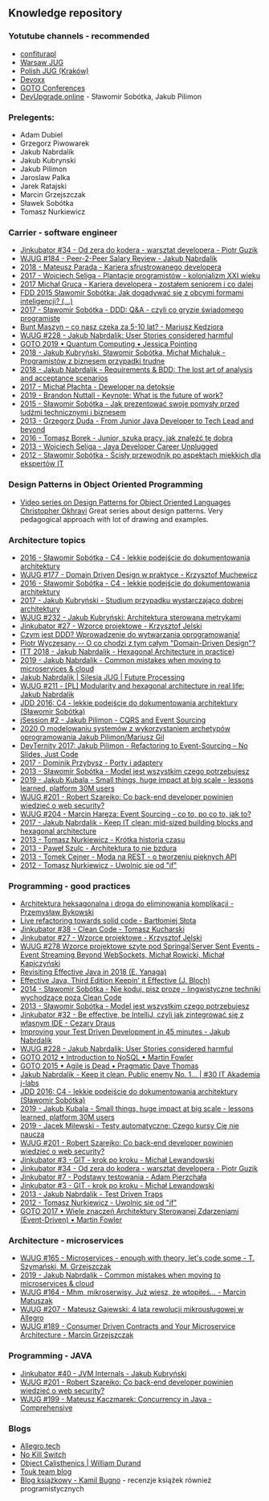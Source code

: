 ## Knowledge repository
### Yotutube channels - recommended
- [confiturapl](https://www.youtube.com/channel/UCkVjQGf_e0JmlonPMS4VNXQ)
- [Warsaw JUG](https://www.youtube.com/channel/UC2coGyxf5x_CzJ3l4F-N-Sw)
- [Polish JUG (Kraków)](https://www.youtube.com/channel/UCFQJHkJln2LF1gYy3lMqCnw)
- [Devoxx](https://www.youtube.com/channel/UCCBVCTuk6uJrN3iFV_3vurg)
- [GOTO Conferences](https://www.youtube.com/channel/UCs_tLP3AiwYKwdUHpltJPuA)
- [DevUpgrade.online](https://www.youtube.com/channel/UCvNne80z8XObPYIhDwnKDrg) - Sławomir Sobótka, Jakub Pilimon

### Prelegents:
- Adam Dubiel
- Grzegorz Piwowarek
- Jakub Nabrdalik
- Jakub Kubrynski
- Jakub Pilimon
- Jaroslaw Palka
- Jarek Ratajski
- Marcin Grzejszczak
- Sławek Sobótka
- Tomasz Nurkiewicz
###  Carrier - software engineer
- [Jinkubator #34 - Od zera do kodera - warsztat developera - Piotr Guzik](https://youtu.be/_H0h4QXjAOw)
- [WJUG #184 - Peer-2-Peer Salary Review - Jakub Nabrdalik](https://youtu.be/odrean5ShZQ)
- [2018 - Mateusz Parada - Kariera sfrustrowanego developera](https://youtu.be/Jeg1gkaZERU)
- [2017 - Wojciech Seliga - Plantacje programistów - kolonializm XXI wieku](https://youtu.be/dyGaJ82o41k)
- [2017  Michał Gruca - Kariera developera - zostałem seniorem i co dalej](https://youtu.be/jtqH_X5-TY8)
- [FDD 2015 Sławomir Sobótka: Jak dogadywać się z obcymi formami inteligencji? (...)](https://youtu.be/J-NG_qvYU74)
- [2017 - Sławomir Sobótka - DDD: Q&A - czyli co gryzie świadomego programistę](https://youtu.be/FkylT96at4g)
- [Bunt Maszyn – co nasz czeka za 5-10 lat? - Mariusz Kędziora](https://youtu.be/ZstS2znn3WE)
- [WJUG #228 - Jakub Nabrdalik: User Stories considered harmful](https://youtu.be/ATZ0GEMSivM)
- [GOTO 2019 • Quantum Computing • Jessica Pointing](https://youtu.be/d2pGGNQ63GQ)
- [2018 - Jakub Kubryński, Sławomir Sobótka, Michał Michaluk - Programistów z biznesem przypadki trudne](https://youtu.be/3eCSYexlf8M)
- [2018 - Jakub Nabrdalik - Requirements & BDD: The lost art of analysis and acceptance scenarios](https://youtu.be/xNWFy8t2m_Y)
- [2017 - Michał Płachta - Deweloper na detoksie](https://youtu.be/O3MB56R_eqw)
- [2019 - Brandon Nuttall - Keynote: What is the future of work?](https://youtu.be/AxbkyFDNUbA)
- [2015 - Sławomir Sobótka - Jak prezentować swoje pomysły przed ludźmi technicznymi i biznesem](https://youtu.be/YtkQ9f8ZqB0)
- [2013 - Grzegorz Duda - From Junior Java Developer to Tech Lead and beyond](https://youtu.be/krwaDQbIgBc)
- [2016 - Tomasz Borek - Junior, szuka pracy, jak znaleźć tę dobrą](https://youtu.be/qcsyB_470kw)
- [2013 - Wojciech Seliga - Java Developer Career Unplugged](https://youtu.be/k5aIOMuG1Js)
- [2012 - Sławomir Sobótka - Ścisły przewodnik po aspektach miękkich dla ekspertów IT](https://youtu.be/1tN_Dgbw1BY)
### Design Patterns in Object Oriented Programming
- [Video series on Design Patterns for Object Oriented Languages 
Christopher Okhravi](https://youtube.com/playlist?list=PLrhzvIcii6GNjpARdnO4ueTUAVR9eMBpc)
Great series about design patterns. Very pedagogical approach with lot of drawing and examples.


###  Architecture topics
- [2016 - Sławomir Sobótka - C4 - lekkie podejście do dokumentowania architektury](https://youtu.be/FoMEgnMKhK0)
- [WJUG #177 - Domain Driven Design w praktyce - Krzysztof Muchewicz](https://youtu.be/sWvS8GC2AO4)
- [2016 - Sławomir Sobótka - C4 - lekkie podejście do dokumentowania architektury](https://youtu.be/FoMEgnMKhK0)
- [2017 - Jakub Kubryński - Studium przypadku wystarczająco dobrej architektury](https://youtu.be/yM_CMWutuzI)
- [WJUG #232 - Jakub Kubryński: Architektura sterowana metrykami](https://youtu.be/AVzElCjDHMg)
- [Jinkubator #27 - Wzorce projektowe - Krzysztof Jelski](https://youtu.be/RADOhncoohY)
- [Czym jest DDD? Wprowadzenie do wytwarzania oprogramowania!](https://youtu.be/UvbTQWb-oSw)
- [Piotr Wyczesany -- O co chodzi z tym całym "Domain-Driven Design"?](https://youtu.be/0h9EvPI_mKA)
- [ITT 2018 - Jakub Nabrdalik - Hexagonal Architecture in practice](https://youtu.be/sOaS83Ir8Ck))
- [2019 - Jakub Nabrdalik - Common mistakes when moving to microservices & cloud](https://youtu.be/jo46-CP6ywU)
- [Jakub Nabrdalik | Silesia JUG | Future Processing](https://youtu.be/kW-k9UXhGqw)
- [WJUG #211 - [PL] Modularity and hexagonal architecture in real life: Jakub Nabrdalik](https://youtu.be/ILBX9fa9aJo)
- [JDD 2016: C4 - lekkie podejście do dokumentowania architektury (Sławomir Sobótka)](https://youtu.be/yYxGLf6wPW4)
- [jSession #2 - Jakub Pilimon - CQRS and Event Sourcing](https://youtu.be/b4u85GUKp0o)
- [2020 O modelowaniu systemów z wykorzystaniem archetypów oprogramowania Jakub Pilimon/Mariusz Gil ](https://youtu.be/SYGDtwmEOzU)
- [DevTernity 2017: Jakub Pilimon - Refactoring to Event-Sourcing – No Slides, Just Code](https://youtu.be/WRUMjjqF1nc)
- [2017 - Dominik Przybysz - Porty i adaptery](https://youtu.be/mlqIV4PSKLc)
- [2013 - Sławomir Sobótka - Model jest wszystkim czego potrzebujesz](https://youtu.be/iaLeKHbspLg)
- [2019 - Jakub Kubala - Small things, huge impact at big scale - lessons learned, platform 30M users](https://youtu.be/_Xe1-l4hRf0)
- [WJUG #201 - Robert Szarejko: Co back-end developer powinien wiedzieć o web security?](https://youtu.be/wMNF66dBizY)
- [WJUG #204 - Marcin Haręza: Event Sourcing - co to, po co to, jak to?](https://youtu.be/dEA6uv0FPpE)
- [2017 - Jakub Nabrdalik - Keep IT clean: mid-sized building blocks and hexagonal architecture](https://youtu.be/ma15iBQpmHU)
- [2013 - Tomasz Nurkiewicz - Krótka historia czasu](https://youtu.be/zsfEWLGgsEY)
- [2013 - Paweł Szulc - Architektura to nie bzdura](https://youtu.be/SxqK8jo7vdY)
- [2013 - Tomek Cejner - Moda na REST - o tworzeniu pięknych API](https://youtu.be/Bh5csZWenUM)
- [2012 - Tomasz Nurkiewicz - Uwolnic sie od "if"](https://youtu.be/xAMbxSCSyio)

###  Programming - good practices
- [Architektura heksagonalna i droga do eliminowania komplikacji - Przemysław Bykowski](https://youtu.be/072sjZdthaQ)
- [Live refactoring towards solid code - Bartłomiej Słota](https://youtu.be/BGNzWpSlR1Q)
- [Jinkubator #38 - Clean Code - Tomasz Kucharski](https://youtu.be/r9XTEOHaotc)
- [Jinkubator #27 - Wzorce projektowe - Krzysztof Jelski](https://youtu.be/RADOhncoohY)
- [WJUG #278 Wzorce projektowe szyte pod Springa|Server Sent Events - Event Streaming Beyond WebSockets, Michał Rowicki, Michał Kapiczyński](https://youtu.be/-GaRgTyiNIQ)
- [Revisiting Effective Java in 2018 (E. Yanaga)](https://youtu.be/ANZXvXVa1Lg)
- [Effective Java, Third Edition Keepin' it Effective (J. Bloch)](https://youtu.be/hSfylUXhpkA)
- [2014 - Sławomir Sobótka - Nie koduj, pisz prozę - lingwistyczne techniki wychodzące poza Clean Code](https://youtu.be/CKONKZLmMwk)
- [2013 - Sławomir Sobótka - Model jest wszystkim czego potrzebujesz](https://youtu.be/iaLeKHbspLg)
- [Jinkubator #32 - Be effective, be IntelliJ, czyli jak zintegrować się z własnym IDE - Cezary Draus](https://youtu.be/Qzz3aEaFv3s)
- [Improving your Test Driven Development in 45 minutes - Jakub Nabrdalik](https://youtu.be/PwMNtiKb-P4)
- [WJUG #228 - Jakub Nabrdalik: User Stories considered harmful](https://youtu.be/ATZ0GEMSivM)
- [GOTO 2012 • Introduction to NoSQL • Martin Fowler](https://youtu.be/qI_g07C_Q5I)
- [GOTO 2015 • Agile is Dead • Pragmatic Dave Thomas](https://youtu.be/a-BOSpxYJ9M)
- [Jakub Nabrdalik - Keep it clean. Public enemy No. 1... | #30 IT Akademia j-labs](https://youtu.be/5Q8kiSN6390)
- [JDD 2016: C4 - lekkie podejście do dokumentowania architektury (Sławomir Sobótka)](https://youtu.be/yYxGLf6wPW4)
- [2019 - Jakub Kubala - Small things, huge impact at big scale - lessons learned, platform 30M users](https://youtu.be/_Xe1-l4hRf0)
- [2019 - Jacek Milewski - Testy automatyczne: Czego kursy Cię nie nauczą](https://youtu.be/FcLVh2kH-ic)
- [WJUG #201 - Robert Szarejko: Co back-end developer powinien wiedzieć o web security?](https://youtu.be/wMNF66dBizY)
- [Jinkubator #3 - GIT - krok po kroku - Michał Lewandowski](https://youtu.be/QrJ5cdX1ir4)
- [Jinkubator #34 - Od zera do kodera - warsztat developera - Piotr Guzik](https://youtu.be/_H0h4QXjAOw)
- [Jinkubator #7 - Podstawy testowania - Adam Pierzchała](https://youtu.be/dwNVYrMRFDE)
- [Jinkubator #3 - GIT - krok po kroku - Michał Lewandowski](https://youtu.be/QrJ5cdX1ir4)
- [2013 - Jakub Nabrdalik - Test Driven Traps](https://youtu.be/wbAtJlbRhbQ)
- [2012 - Tomasz Nurkiewicz - Uwolnic sie od "if"](https://youtu.be/xAMbxSCSyio)
- [GOTO 2017 • Wiele znaczeń Architektury Sterowanej Zdarzeniami (Event-Driven) • Martin Fowler](https://youtu.be/STKCRSUsyP0)

###  Architecture - microservices
- [WJUG #165​ - Microservices - enough with theory, let's code some - T. Szymański, M. Grzejszczak](https://youtu.be/L7zrYHXSCKM)
- [2019 - Jakub Nabrdalik - Common mistakes when moving to microservices & cloud](https://youtu.be/jo46-CP6ywU)
- [WJUG #164​ - Mhm, mikroserwisy. Już wiesz, że wtopiłeś... - Marcin Matuszak](https://youtu.be/d_RwASXkPqE)
- [WJUG #207​ - Mateusz Gajewski: 4 lata rewolucji mikrousługowej w Allegro](https://youtu.be/_X89vxbuExE)
- [WJUG #189​ - Consumer Driven Contracts and Your Microservice Architecture - Marcin Grzejszczak](https://youtu.be/sAAklvxmPmk)

###  Programming - JAVA
- [Jinkubator #40 - JVM Internals - Jakub Kubryński](https://youtu.be/rWdgla54bcc)
- [WJUG #201​ - Robert Szarejko: Co back-end developer powinien wiedzieć o web security?](https://youtu.be/wMNF66dBizY)
- [WJUG #199​ - Mateusz Kaczmarek: Concurrency in Java - Comprehensive](https://youtu.be/bhNHvZ9xsC4)

###  Blogs
- [Allegro.tech](https://allegro.tech/)
- [No Kill Switch](https://no-kill-switch.ghost.io/)
- [Object Calisthenics | William Durand](https://williamdurand.fr/2013/06/03/object-calisthenics/)
- [Touk team blog](https://touk.pl/blog/)
- [Blog książkowy - Kamil Bugno](http://www.blog-ksiazkowy.pl/blog-ksiazkowy/) - recenzje książek również programistycznych

